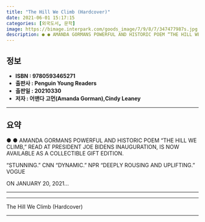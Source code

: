 ```yaml
---
title: "The Hill We Climb (Hardcover)"
date: 2021-06-01 15:17:15
categories: [외국도서, 문학]
image: https://bimage.interpark.com/goods_image/7/9/8/7/347477987s.jpg
description: ● ● AMANDA GORMANS POWERFUL AND HISTORIC POEM “THE HILL WE CLIMB,” READ AT PRESIDENT JOE BIDENS INAUGURATION, IS NOW AVAILABLE AS A COLLECTIBLE GIFT EDITION.
---
```


## **정보**

- **ISBN : 9780593465271**
- **출판사 : Penguin Young Readers**
- **출판일 : 20210330**
- **저자 : 어맨다 고먼(Amanda Gorman),Cindy Leaney**

------



## **요약**

●  ●  AMANDA GORMANS POWERFUL AND HISTORIC POEM “THE HILL WE CLIMB,” READ AT PRESIDENT JOE BIDENS INAUGURATION, IS NOW AVAILABLE AS A COLLECTIBLE GIFT EDITION.

“STUNNING.” CNN 
“DYNAMIC.” NPR
“DEEPLY ROUSING AND UPLIFTING.” VOGUE


ON JANUARY 20, 2021... 

------



------


The Hill We Climb (Hardcover) 

------


